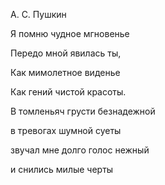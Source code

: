 А. С. Пушкин

Я помню чудное мгновенье

Передо мной явилась ты,

Как мимолетное виденье

Как гений чистой красоты.

В томленьяч грусти безнадежной

в тревогах шумной суеты

звучал мне долго голос нежный

и снились милые черты
